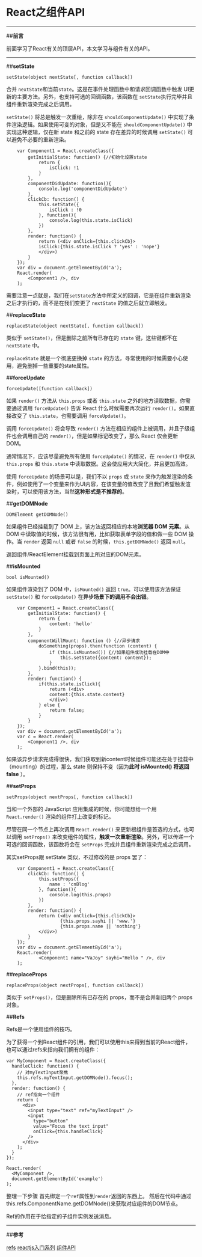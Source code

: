 ﻿# React之组件API


---

##**前言**

前面学习了React有关的顶层API，本文学习与组件有关的API。

---

##**setState**

```
setState(object nextState[, function callback])
```

合并 `nextState`和当前`state`。这是在事件处理函数中和请求回调函数中触发 UI更新的主要方法。另外，也支持可选的回调函数，该函数在 `setState`执行完毕并且组件重新渲染完成之后调用。

`setState()` 将总是触发一次重绘，除非在 `shouldComponentUpdate()` 中实现了条件渲染逻辑。如果使用可变的对象，但是又不能在 `shouldComponentUpdate()` 中实现这种逻辑，仅在新 state 和之前的 state 存在差异的时候调用 `setState()` 可以避免不必要的重新渲染。
```
    var Component1 = React.createClass({
        getInitialState: function() {//初始化设置state
            return {
                isClick: !1
            }
        },
        componentDidUpdate: function(){
            console.log('componentDidUpdate')
        },
        clickCb: function() {
            this.setState({
                isClick : !0
            }, function(){
                console.log(this.state.isClick)
            })
        },
        render: function() {
            return (<div onClick={this.clickCb}>
            isClick:{this.state.isClick ? 'yes' : 'nope'}
            </div>)
        }
    });
    var div = document.getElementById('a');
    React.render(
        <Component1 />, div
    );
```

需要注意一点就是，我们在`setState`方法中所定义的回调，它是在组件重新渲染之后才执行的，而不是在我们变更了 `nextState` 的值之后就立即触发。

##**replaceState**

```
replaceState(object nextState[, function callback])
```
类似于 `setState()`，但是删除之前所有已存在的 `state` 键，这些键都不在 `nextState` 中。

`replaceState` 就是一个彻底更换掉 `state` 的方法，寻常使用的时候需要小心使用，避免删掉一些重要的state属性。

##**forceUpdate**

```
forceUpdate([function callback])
```
如果 `render()` 方法从 `this.props` 或者 `this.state` 之外的地方读取数据，你需要通过调用 `forceUpdate()` 告诉 React 什么时候需要再次运行 `render()`。如果直接改变了 `this.state`，也需要调用 `forceUpdate()`。

调用 `forceUpdate()` 将会导致 `render()` 方法在相应的组件上被调用，并且子级组件也会调用自己的 `render()`，但是如果标记改变了，那么 React 仅会更新 DOM。

通常情况下，应该尽量避免所有使用 `forceUpdate()` 的情况，在 `render()` 中仅从 `this.props` 和 `this.state` 中读取数据。这会使应用大大简化，并且更加高效。

使用 `forceUpdate` 的场景可以是，我们不以 `props` 或 `state` 来作为触发渲染的条件，例如使用了一个变量来作为UI内容，在该变量的值改变了且我们希望触发渲染时，可以使用该方法，当然**这种形式是不推荐的**。

##**getDOMNode**

```
DOMElement getDOMNode()
```

如果组件已经挂载到了 DOM 上，该方法返回相应的本地**浏览器 DOM 元素**。从 DOM 中读取值的时候，该方法很有用，比如获取表单字段的值和做一些 DOM 操作。当 `render` 返回 `null` 或者 `false` 的时候，`this.getDOMNode()` 返回 `null`。

返回组件/ReactElement挂载到页面上所对应的DOM元素。



##**isMounted**

```
bool isMounted()
```

如果组件渲染到了 DOM 中，`isMounted()` 返回 `true`。可以使用该方法保证 `setState()` 和 `forceUpdate()` 在**异步场景下的调用不会出错**。

```
    var Component1 = React.createClass({
        getInitialState: function() {
            return {
                content: 'hello'
            }
        },
        componentWillMount: function () {//异步请求
            doSomething(props).then(function (content) {
                if (this.isMounted()) {//如果组件成功挂载在DOM中
                    this.setState({content: content});
                }
            }.bind(this));
        },
        render: function() {
            if(this.state.isClick){
                return (<div>
                content:{this.state.content}
                </div>)
            } else {
                return false;
            }
        }
    });
    var div = document.getElementById('a');
    var c = React.render(
        <Component1 />, div
    );
```

如果该异步请求完成得很快，我们获取到新content时候组件可能还在处于挂载中（mounting）的过程，那么 state 则保持不变（因为**此时 isMounted() 将返回false** ）。

##**setProps**

```
setProps(object nextProps[, function callback])
```

当和一个外部的 JavaScript 应用集成的时候，你可能想给一个用 `React.render()` 渲染的组件打上改变的标记。

尽管在同一个节点上再次调用 `React.render()` 来更新根组件是首选的方式，也可以调用 `setProps()` 来改变组件的属性，**触发一次重新渲染**。另外，可以传递一个可选的回调函数，该函数将会在 `setProps` 完成并且组件重新渲染完成之后调用。

其实setProps跟 setState 类似，不过修改的是 props 罢了：
```
    var Component1 = React.createClass({
        clickCb: function() {
            this.setProps({
                name : 'cnBlog'
            }, function(){
                console.log(this.props)
            })
        },
        render: function() {
            return (<div onClick={this.clickCb}>
                    {this.props.sayhi || 'www.'}
                    {this.props.name || 'nothing'}
            </div>)
        }
    });
    var div = document.getElementById('a');
    React.render(
            <Component1 name="VaJoy" sayhi="Hello " />, div
    );
```

##**replaceProps**

```
replaceProps(object nextProps[, function callback])
```

类似于 `setProps()`，但是删除所有已存在的 props，而不是合并新旧两个 props 对象。


##**Refs**

Refs是一个使用组件的技巧。

为了获得一个到React组件的引用，我们可以使用this来得到当前的React组件，也可以通过refs来指向我们拥有的组件：

```
var MyComponent = React.createClass({
  handleClick: function() {
    // 对myTextInput聚焦
    this.refs.myTextInput.getDOMNode().focus();
  },
  render: function() {
    // ref指向一个组件
    return (
      <div>
        <input type="text" ref="myTextInput" />
        <input
          type="button"
          value="Focus the text input"
          onClick={this.handleClick}
        />
      </div>
    );
  }
});

React.render(
  <MyComponent />,
  document.getElementById('example')
);

```

整理一下步骤
首先绑定一个`ref`属性到`render`返回的东西上。
然后在代码中通过this.refs.ComponentName.getDOMNode()来获取对应组件的DOM节点。

Ref的作用在于给指定的子组件实例发送消息。

---

##**参考**

[refs][1]
[reactjs入门系列][2]
[组件API][3]


  [1]: http://reactjs.cn/react/docs/more-about-refs.html
  [2]: http://www.cnblogs.com/vajoy/p/4803585.html
  [3]: http://reactjs.cn/react/docs/component-api.html